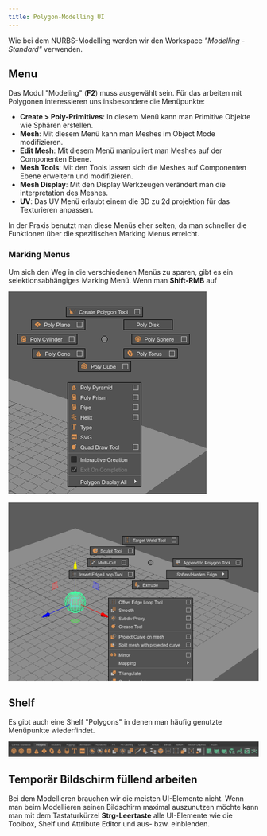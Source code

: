 ```yaml
---
title: Polygon-Modelling UI
---
```


Wie bei dem NURBS-Modelling werden wir den Workspace _"Modelling - Standard"_ verwenden.

## Menu

Das Modul "Modeling" (**F2**) muss ausgewählt sein.
Für das arbeiten mit Polygonen interessieren uns insbesondere die Menüpunkte:

- **Create > Poly-Primitives**: In diesem Menü kann man Primitive Objekte wie Sphären erstellen.
- **Mesh**: Mit diesem Menü kann man Meshes im Object Mode modifizieren.
- **Edit Mesh**: Mit diesem Menü manipuliert man Meshes auf der Componenten Ebene.
- **Mesh Tools**: Mit den Tools lassen sich die Meshes auf Componenten Ebene erweitern und modifizieren.
- **Mesh Display**: Mit den Display Werkzeugen verändert man die interpretation des Meshes.
- **UV**: Das UV Menü erlaubt einem die 3D zu 2d projektion für das Texturieren anpassen.

In der Praxis benutzt man diese Menüs eher selten, da man schneller die Funktionen über die spezifischen Marking Menus erreicht.

### Marking Menus

Um sich den Weg in die verschiedenen Menüs zu sparen, gibt es ein selektionsabhängiges Marking Menü.
Wenn man **Shift-RMB** auf

![Shift-RMB Marking Menu, ohne Selektion](../../../assets/04b_modelling-polygon/images/01_MayaUI/MarkingMenu.png)

![Shift-RMB Marking Menu, PolyObjekt selektiert](../../../assets/04b_modelling-polygon/images/01_MayaUI/MarkingMenuObject.png)

## Shelf

Es gibt auch eine Shelf "Polygons" in denen man häufig genutzte Menüpunkte wiederfindet.

![Polygon Shelf](../../../assets/04b_modelling-polygon/images/01_MayaUI/Poly-Shelf.png)

## Temporär Bildschirm füllend arbeiten

Bei dem Modellieren brauchen wir die meisten UI-Elemente nicht.
Wenn man beim Modellieren seinen Bildschirm maximal auszunutzen möchte kann man mit dem Tastaturkürzel
**Strg-Leertaste** alle UI-Elemente wie die Toolbox, Shelf und Attribute Editor und aus- bzw. einblenden.

